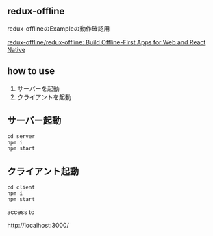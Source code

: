 


## redux-offline

redux-offlineのExampleの動作確認用

[redux-offline/redux-offline: Build Offline-First Apps for Web and React Native](https://github.com/redux-offline/redux-offline)




## how to use

1. サーバーを起動
2. クライアントを起動



## サーバー起動

```
cd server
npm i
npm start
```


## クライアント起動

```
cd client
npm i
npm start
```


access to

http://localhost:3000/


